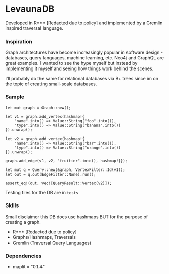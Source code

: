 # LevaunaDB

Developed in R\*\*\* [Redacted due to policy] and implemented by a Gremlin inspired traversal language.

### Inspiration

Graph architectures have become increasingly popular in software design - databases, query languages, machine learning, etc. Neo4j and GraphQL are great examples. I wanted to see the hype myself but instead by implementing it myself and seeing how things work behind the scenes.

I'll probably do the same for relational databases via B+ trees since im on the topic of creating small-scale databases.

### Sample

```
let mut graph = Graph::new();

let v1 = graph.add_vertex(hashmap!{
    "name".into() => Value::String("foo".into()),
    "type".into() => Value::String("banana".into())
}).unwrap();

let v2 = graph.add_vertex(hashmap!{
    "name".into() => Value::String("bar".into()),
    "type".into() => Value::String("orange".into())
}).unwrap();

graph.add_edge(v1, v2, "fruitier".into(), hashmap!{});

let mut q = Query::new(&graph, VertexFilter::Id(v1));
let out = q.out(EdgeFilter::None).run();

assert_eq!(out, vec![QueryResult::Vertex(v2)]);
```

Testing files for the DB are in `tests`

### Skills

Small disclaimer this DB does use hashmaps BUT for the purpose of creating a graph.

- R\*\*\* [Redacted due to policy]
- Graphs/Hashmaps, Traversals
- Gremlin (Traversal Query Languages)

### Dependencies

- maplit = "0.1.4"
